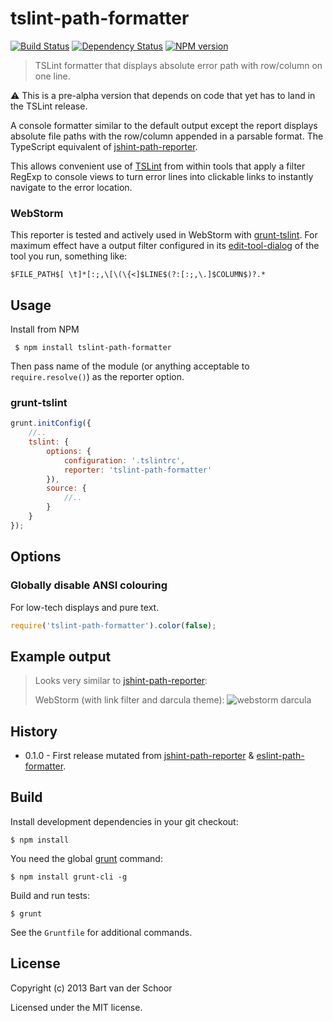 # tslint-path-formatter

[![Build Status](https://secure.travis-ci.org/Bartvds/tslint-path-formatter.png?branch=master)](http://travis-ci.org/Bartvds/tslint-path-formatter) [![Dependency Status](https://gemnasium.com/Bartvds/tslint-path-formatter.png)](https://gemnasium.com/Bartvds/tslint-path-formatter) [![NPM version](https://badge.fury.io/js/tslint-path-formatter.png)](http://badge.fury.io/js/tslint-path-formatter)

> TSLint formatter that displays absolute error path with row/column on one line.

:warning: This is a pre-alpha version that depends on code that yet has to land in the TSLint release.

A console formatter similar to the default output except the report displays absolute file paths with the row/column appended in a parsable format. The TypeScript equivalent of [jshint-path-reporter](https://github.com/Bartvds/jshint-path-reporter).

This allows convenient use of [TSLint](https://github.com/palantir/tslint) from within tools that apply a filter RegExp to console views to turn error lines into clickable links to instantly navigate to the error location.

### WebStorm

This reporter is tested and actively used in WebStorm with [grunt-tslint](https://github.com/palantir/grunt-tslint). For maximum effect have a output filter configured in its [edit-tool-dialog](https://www.jetbrains.com/webstorm/webhelp/edit-tool-dialog.html) of the tool you run, something like:

````
$FILE_PATH$[ \t]*[:;,\[\(\{<]$LINE$(?:[:;,\.]$COLUMN$)?.*
````

## Usage

Install from NPM
````
 $ npm install tslint-path-formatter
````

Then pass name of the module (or anything acceptable to `require.resolve()`) as the reporter option.

### grunt-tslint

````js
grunt.initConfig({
	//..
	tslint: {
		options: {
			configuration: '.tslintrc',
			reporter: 'tslint-path-formatter'
		}),
		source: {
			//..
		}
	}
});
````

## Options

### Globally disable ANSI colouring

For low-tech displays and pure text.
````js
require('tslint-path-formatter').color(false);
````

## Example output

> Looks very similar to [jshint-path-reporter](https://github.com/Bartvds/jshint-path-reporter):
>  
> WebStorm (with link filter and darcula theme):
> ![webstorm darcula](https://raw.github.com/Bartvds/jshint-path-reporter/master/media/example_output_webstorm.png)

## History

* 0.1.0 - First release mutated from [jshint-path-reporter](https://github.com/Bartvds/jshint-path-reporter) & [eslint-path-formatter](https://github.com/Bartvds/eslint-path-formatter).

## Build

Install development dependencies in your git checkout:
````
$ npm install
````

You need the global [grunt](http://gruntjs.com) command:
````
$ npm install grunt-cli -g
````

Build and run tests:
````
$ grunt
````

See the `Gruntfile` for additional commands.

## License

Copyright (c) 2013 Bart van der Schoor

Licensed under the MIT license.


